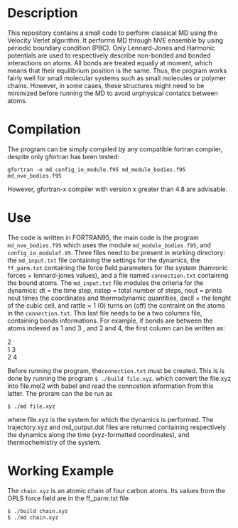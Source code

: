 # Description 
This repository contains a small code to perform classical MD using the Velocity Verlet algorithm.
It performs MD through NVE ensemble by using periodic boundary condition (PBC). 
Only Lennard-Jones and Harmonic potentials are used to respectively describe 
non-bonded and bonded interactions on atoms. All bonds are treated equally at moment, which 
means that their equilibrium position is the same. Thus, the program works fairly well for small molecular systems 
such as small molecules or polymer chains. However, in some cases, these structures might need to be minimized
before running the MD to avoid unphysical contatcs between atoms. 

# Compilation

The program can be simply compiled by any compatible fortran compiler, despite only gfortran has been tested: 

`gfortran -o md config_io_module.f95 md_module_bodies.f95 md_nve_bodies.f95`

However, gfortran-x compiler with version x greater than 4.8 are advisable.  

# Use 
The code is written in FORTRAN95, the main code is the program `md_nve_bodies.f95` which uses the module
`md_module_bodies.f95`, and `config_io_modulef.95`. Three files need to be present in working directory: the `md_input.txt` file containing the settings for the dynamics, the `ff_parm.txt` containing the force field parameters for the system (hamronic forces + lennard-jones values), and a file named `connection.txt` containing the bound atoms. The `md_input.txt` file modules the criteria for the dynamics: dt = the time step,
nstep = total number of steps, nout = prints nout times the coordinates and thermodynamic quantities, decll = the lenght of the cubic cell,
and rattle = 1 (0) turns on (off) the contraint on the atoms in the `connection.txt`. This last file needs to be a two columns file, containing bonds informations. For example, if bonds are between the atoms indexed as 1 and 3 , and 2 and 4, the first column can be written as:

2 <br/>
1 3 <br/>
2 4


Before running the program, the`connection.txt` must be created. This is is done by running the program `$ ./build file.xyz`.
which convert the file.xyz into file.mol2 with babel and read the conncetion information from this latter. 
The proram can the be run as 

`$ ./md file.xyz`

where file.xyz is the system for which the dynamics is performed. The trajectory.xyz and md_output.dat files are returned 
containing respectively the dynamics along the time (xyz-formatted coordinates), and thermochemistry of the system. 

# Working Example

The `chain.xyz` is an atomic chain of four carbon atoms. Its values from the OPLS force field are in the ff_parm.txt file

`$ ./build chain.xyz` <br/>
`$ ./md chain.xyz`


